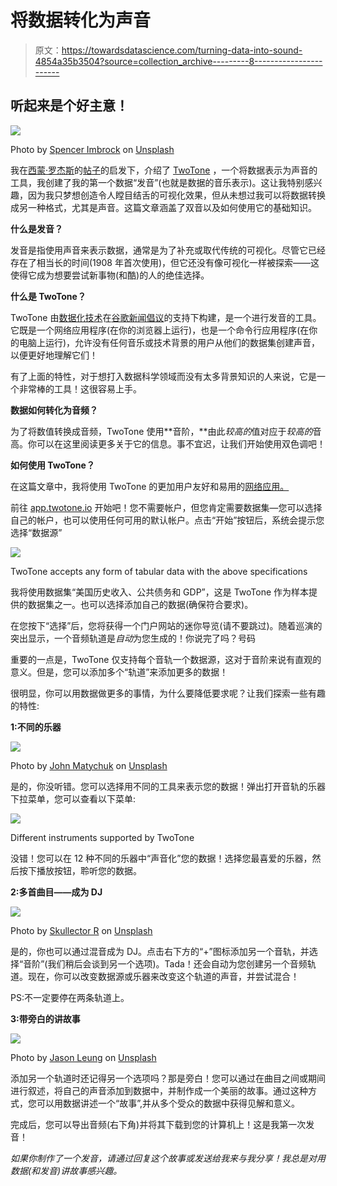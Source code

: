 # 将数据转化为声音

> 原文：<https://towardsdatascience.com/turning-data-into-sound-4854a35b3504?source=collection_archive---------8----------------------->

## 听起来是个好主意！

![](img/2f278865b9a0b74882c205dee691ba93.png)

Photo by [Spencer Imbrock](https://unsplash.com/photos/JAHdPHMoaEA?utm_source=unsplash&utm_medium=referral&utm_content=creditCopyText) on [Unsplash](https://unsplash.com/search/photos/music?utm_source=unsplash&utm_medium=referral&utm_content=creditCopyText)

我在[西蒙·罗杰斯](https://medium.com/u/e093dae6814e?source=post_page-----4854a35b3504--------------------------------)的[帖子](https://medium.com/@smfrogers/sonification-make-beautiful-music-with-your-data-d8fd59b84f3f)的启发下，介绍了 [TwoTone](https://twotone.io/) ，一个将数据表示为声音的工具，我创建了我的第一个数据“发音”(也就是数据的音乐表示)。这让我特别感兴趣，因为我只梦想创造令人瞠目结舌的可视化效果，但从未想过我可以将数据转换成另一种格式，尤其是声音。这篇文章涵盖了双音以及如何使用它的基础知识。

**什么是发音？**

发音是指使用声音来表示数据，通常是为了补充或取代传统的可视化。尽管它已经存在了相当长的时间(1908 年首次使用)，但它还没有像可视化一样被探索——这使得它成为想要尝试新事物(和酷)的人的绝佳选择。

**什么是 TwoTone？**

TwoTone 由[数据化技术](https://datavized.com/)在[谷歌新闻倡议](https://newsinitiative.withgoogle.com/)的支持下构建，是一个进行发音的工具。它既是一个网络应用程序(在你的浏览器上运行)，也是一个命令行应用程序(在你的电脑上运行)，允许没有任何音乐或技术背景的用户从他们的数据集创建声音，以便更好地理解它们！

有了上面的特性，对于想打入数据科学领域而没有太多背景知识的人来说，它是一个非常棒的工具！这很容易上手。

**数据如何转化为音频？**

为了将数值转换成音频，TwoTone 使用**音阶，**由此*较高的*值对应于*较高的*音高。你可以在这里阅读更多关于它的信息。事不宜迟，让我们开始使用双色调吧！

**如何使用 TwoTone？**

在这篇文章中，我将使用 TwoTone 的更加用户友好和易用的[网络应用。](http://app.twotone.io)

前往 [app.twotone.io](http://app.twotone.io) 开始吧！您不需要帐户，但您肯定需要数据集—您可以选择自己的帐户，也可以使用任何可用的默认帐户。点击“开始”按钮后，系统会提示您选择“数据源”

![](img/c7f49d9b935d22606b56c8456dc5e343.png)

TwoTone accepts any form of tabular data with the above specifications

我将使用数据集“美国历史收入、公共债务和 GDP”，这是 TwoTone 作为样本提供的数据集之一。也可以选择添加自己的数据(确保符合要求)。

在您按下“选择”后，您将获得一个门户网站的迷你导览(请不要跳过)。随着巡演的突出显示，一个音频轨道是*自动*为您生成的！你说完了吗？号码

重要的一点是，TwoTone 仅支持每个音轨一个数据源，这对于音阶来说有直观的意义。但是，您可以添加多个“轨道”来添加更多的数据！

很明显，你可以用数据做更多的事情，为什么要降低要求呢？让我们探索一些有趣的特性:

**1:不同的乐器**

![](img/4c260a50e3b2db11bdaaffe5468b943f.png)

Photo by [John Matychuk](https://unsplash.com/photos/gUK3lA3K7Yo?utm_source=unsplash&utm_medium=referral&utm_content=creditCopyText) on [Unsplash](https://unsplash.com/search/photos/instruments?utm_source=unsplash&utm_medium=referral&utm_content=creditCopyText)

是的，你没听错。您可以选择用不同的工具来表示您的数据！弹出打开音轨的乐器下拉菜单，您可以查看以下菜单:

![](img/d8686a0d2222d94ca82ad9714d19da60.png)

Different instruments supported by TwoTone

没错！您可以在 12 种不同的乐器中“声音化”您的数据！选择您最喜爱的乐器，然后按下播放按钮，聆听您的数据。

**2:多首曲目——成为 DJ**

![](img/2a0796795b94f6218dda7f8bd60d0855.png)

Photo by [Skullector R](https://unsplash.com/photos/hGQPTlJxIso?utm_source=unsplash&utm_medium=referral&utm_content=creditCopyText) on [Unsplash](https://unsplash.com/search/photos/dj?utm_source=unsplash&utm_medium=referral&utm_content=creditCopyText)

是的，你也可以通过混音成为 DJ。点击右下方的“+”图标添加另一个音轨，并选择“音阶”(我们稍后会谈到另一个选项)。Tada！还会自动为您创建另一个音频轨道。现在，你可以改变数据源或乐器来改变这个轨道的声音，并尝试混合！

PS:不一定要停在两条轨道上。

**3:带旁白的讲故事**

![](img/975dee29f6c2df209a22a7433fecb146.png)

Photo by [Jason Leung](https://unsplash.com/photos/mZNRsYE9Qi4?utm_source=unsplash&utm_medium=referral&utm_content=creditCopyText) on [Unsplash](https://unsplash.com/search/photos/speech?utm_source=unsplash&utm_medium=referral&utm_content=creditCopyText)

添加另一个轨道时还记得另一个选项吗？那是旁白！您可以通过在曲目之间或期间进行叙述，将自己的声音添加到数据中，并制作成一个美丽的故事。通过这种方式，您可以用数据讲述一个“故事”,并从多个受众的数据中获得见解和意义。

完成后，您可以导出音频(右下角)并将其下载到您的计算机上！这是我第一次发音！

*如果你制作了一个发音，请通过回复这个故事或发送给我来与我分享！我总是对用数据(和发音)讲故事感兴趣。*